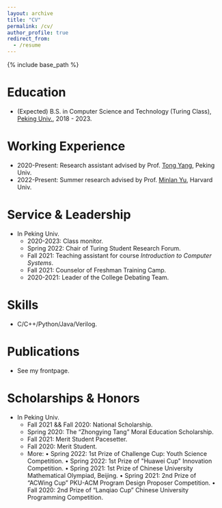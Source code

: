 ```yaml
---
layout: archive
title: "CV"
permalink: /cv/
author_profile: true
redirect_from:
  - /resume
---
```


{% include base_path %}

Education
======
* (Expected) B.S. in Computer Science and Technology (Turing Class), [Peking Univ.](https://english.pku.edu.cn/), 2018 - 2023. 

Working Experience
======
* 2020-Present: Research assistant advised by Prof. [Tong Yang](https://yangtonghome.github.io/), Peking Univ.
* 2022-Present: Summer research advised by Prof. [Minlan Yu](http://minlanyu.seas.harvard.edu/), Harvard Univ.

Service & Leadership
======
* In Peking Univ.
  * 2020-2023: Class monitor.
  * Spring 2022: Chair of Turing Student Research Forum.
  * Fall 2021: Teaching assistant for course *Introduction to Computer Systems*.
  * Fall 2021: Counselor of Freshman Training Camp.
  * 2020-2021: Leader of the College Debating Team.
  
Skills
======
* C/C++/Python/Java/Verilog.

Publications
======
* See my frontpage.

Scholarships & Honors
======
* In Peking Univ.
  * Fall 2021 && Fall 2020: National Scholarship.
  *	Spring 2020: The “Zhongying Tang” Moral Education Scholarship.
  * Fall 2021: Merit Student Pacesetter.
  * Fall 2020: Merit Student.
  * More: $\bullet$ Spring 2022: 1st Prize of Challenge Cup: Youth Science Competition. $\bullet$ Spring 2022: 1st Prize of "Huawei Cup" Innovation Competition. $\bullet$ Spring 2021: 1st Prize of Chinese University Mathematical Olympiad, Beijing. $\bullet$ Spring 2021: 2nd Prize of “ACWing Cup” PKU-ACM Program Design Proposer Competition. $\bullet$ Fall 2020: 2nd Prize of “Lanqiao Cup” Chinese University Programming Competition.	

